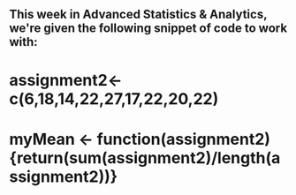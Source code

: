 ## This week in Advanced Statistics & Analytics, we're given the following snippet of code to work with:

# assignment2<- c(6,18,14,22,27,17,22,20,22)
# myMean <- function(assignment2) {return(sum(assignment2)/length(assignment2))}


